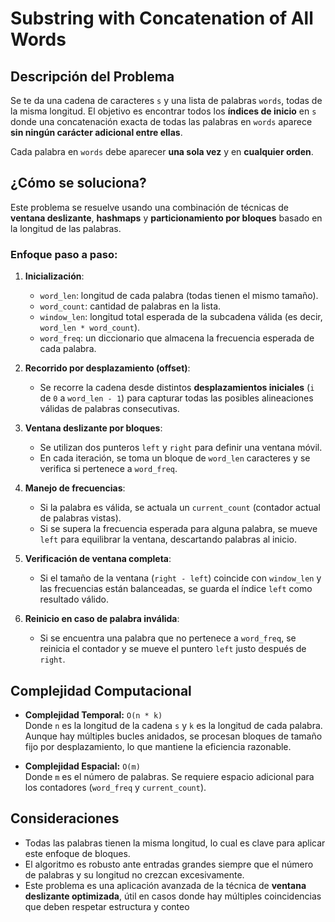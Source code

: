 # Substring with Concatenation of All Words

## Descripción del Problema

Se te da una cadena de caracteres `s` y una lista de palabras `words`, todas de la misma longitud. El objetivo es encontrar todos los **índices de inicio** en `s` donde una concatenación exacta de todas las palabras en `words` aparece **sin ningún carácter adicional entre ellas**.

Cada palabra en `words` debe aparecer **una sola vez** y en **cualquier orden**.

## ¿Cómo se soluciona?

Este problema se resuelve usando una combinación de técnicas de **ventana deslizante**, **hashmaps** y **particionamiento por bloques** basado en la longitud de las palabras.

### Enfoque paso a paso:

1. **Inicialización**:
   - `word_len`: longitud de cada palabra (todas tienen el mismo tamaño).
   - `word_count`: cantidad de palabras en la lista.
   - `window_len`: longitud total esperada de la subcadena válida (es decir, `word_len * word_count`).
   - `word_freq`: un diccionario que almacena la frecuencia esperada de cada palabra.

2. **Recorrido por desplazamiento (offset)**:
   - Se recorre la cadena desde distintos **desplazamientos iniciales** (`i` de `0` a `word_len - 1`) para capturar todas las posibles alineaciones válidas de palabras consecutivas.

3. **Ventana deslizante por bloques**:
   - Se utilizan dos punteros `left` y `right` para definir una ventana móvil.
   - En cada iteración, se toma un bloque de `word_len` caracteres y se verifica si pertenece a `word_freq`.

4. **Manejo de frecuencias**:
   - Si la palabra es válida, se actuala un `current_count` (contador actual de palabras vistas).
   - Si se supera la frecuencia esperada para alguna palabra, se mueve `left` para equilibrar la ventana, descartando palabras al inicio.

5. **Verificación de ventana completa**:
   - Si el tamaño de la ventana (`right - left`) coincide con `window_len` y las frecuencias están balanceadas, se guarda el índice `left` como resultado válido.

6. **Reinicio en caso de palabra inválida**:
   - Si se encuentra una palabra que no pertenece a `word_freq`, se reinicia el contador y se mueve el puntero `left` justo después de `right`.


## Complejidad Computacional

- **Complejidad Temporal:** `O(n * k)`  
  Donde `n` es la longitud de la cadena `s` y `k` es la longitud de cada palabra. Aunque hay múltiples bucles anidados, se procesan bloques de tamaño fijo por desplazamiento, lo que mantiene la eficiencia razonable.

- **Complejidad Espacial:** `O(m)`  
  Donde `m` es el número de palabras. Se requiere espacio adicional para los contadores (`word_freq` y `current_count`).

## Consideraciones

- Todas las palabras tienen la misma longitud, lo cual es clave para aplicar este enfoque de bloques.
- El algoritmo es robusto ante entradas grandes siempre que el número de palabras y su longitud no crezcan excesivamente.
- Este problema es una aplicación avanzada de la técnica de **ventana deslizante optimizada**, útil en casos donde hay múltiples coincidencias que deben respetar estructura y conteo